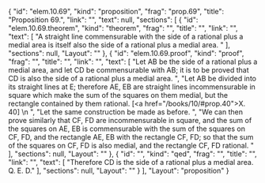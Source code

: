 {
  "id": "elem.10.69",
  "kind": "proposition",
  "frag": "prop.69",
  "title": "Proposition 69.",
  "link": "",
  "text": null,
  "sections": [
    {
      "id": "elem.10.69.theorem",
      "kind": "theorem",
      "frag": "",
      "title": "",
      "link": "",
      "text": [
        "A straight line commensurable with the side of a rational plus a medial area is itself also the side of a rational plus a medial area. "
      ],
      "sections": null,
      "Layout": ""
    },
    {
      "id": "elem.10.69.proof",
      "kind": "proof",
      "frag": "",
      "title": "",
      "link": "",
      "text": [
        "Let AB be the side of a rational plus a medial area, and let CD be commensurable with AB; it is to be proved that CD is also the side of a rational plus a medial area. ",
        "Let AB be divided into its straight lines at E; therefore AE, EB are straight lines incommensurable in square which make the sum of the squares on them medial, but the rectangle contained by them rational. [<a href=\"/books/10/#prop.40\">X. 40</a>] \n      ",
        "Let the same construction be made as before. ",
        "We can then prove similarly that CF, FD are incommensurable in square, and the sum of the squares on AE, EB is commensurable with the sum of the squares on CF, FD, and the rectangle AE, EB with the rectangle CF, FD; so that the sum of the squares on CF, FD is also medial, and the rectangle CF, FD rational. "
      ],
      "sections": null,
      "Layout": ""
    },
    {
      "id": "",
      "kind": "qed",
      "frag": "",
      "title": "",
      "link": "",
      "text": [
        "Therefore CD is the side of a rational plus a medial area. Q. E. D."
      ],
      "sections": null,
      "Layout": ""
    }
  ],
  "Layout": "proposition"
}
